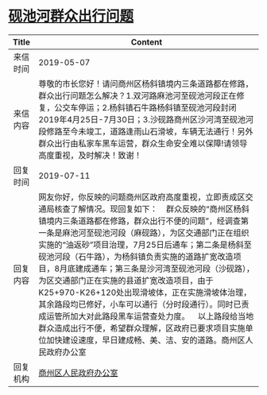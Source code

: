 # <a href="http://www.shangluo.gov.cn/zmhd/ldxxxx.jsp?urltype=leadermail.LeaderMailContentUrl&wbtreeid=1112&leadermailid=5255">砚池河群众出行问题</a>
| Title |                                                                                                                                                                                    Content                                                                                                                                                                                    |
|:-----:|-------------------------------------------------------------------------------------------------------------------------------------------------------------------------------------------------------------------------------------------------------------------------------------------------------------------------------------------------------------------------------|
| 来信时间  | 2019-05-07                                                                                                                                                                                                                                                                                                                                                                    |
| 来信内容  | 尊敬的市长您好！请问商州区杨斜镇境内三条道路都在修路，群众出行问题怎么解决？1.双河路麻池河至砚池河段正在修复，公交车停运；2.杨斜镇石牛路杨斜镇至砚池河段封闭2019年4月25日-7月30日；3.沙砚路商州区沙河湾至砚池河段修路至今未竣工，道路逢雨山石滑坡，车辆无法通行！另外群众出行由私家车黑车运营，群众生命安全难以保障!请领导高度重视，及时解决！致谢！                                                                                                                                                                                           |
| 回复时间  | 2019-07-11                                                                                                                                                                                                                                                                                                                                                                    |
| 回复内容  | 网友你好，你反映的问题商州区政府高度重视，立即责成区交通局核查了解情况。现回复如下：    群众反映的“商州区杨斜镇境内三条道路都在修路，群众出行不便的问题”，经调查第一条是麻池河至砚池河段（麻砚路），为区交通部门正在组织实施的“油返砂”项目治理，7月25日后通车；第二条是杨斜至砚池河段（石牛路），为杨斜镇负责实施的道路扩宽改造项目，8月底建成通车；第三条是沙河湾至砚池河段（沙砚路），为区交通部门正在实施的县道扩宽改造项目，由于K25+970-K26+120处出现滑坡体，正在实施滑坡体治理，其余路段均已修好，小车可以通行（分时段通行）。同时已责成运管所加大对此路段黑车运营查处力度。    以上路段给当地群众造成出行不便，希望群众理解，区政府已要求项目实施单位加快建设速度，早日建成畅、美、洁、安的道路。商州区人民政府办公室 |
| 回复机构  | <a href="../../category/agencies/商州区人民政府办公室.md">商州区人民政府办公室</a>                                                                                                                                                                                                                                                                                                                |